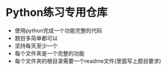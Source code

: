 ﻿# Python练习专用仓库

* 使用python完成一个功能完整的代码
* 题目多简单都可以
* 坚持每天至少一个
* 每个文件夹是一个完整的功能
* 每个文件夹的根目录需要一个readme文件(里面写上题目要求)